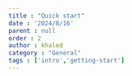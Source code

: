 ```yaml
---
title : "Quick start"
date : '2024/8/16'
parent : null
order : 2
author : khaled
category : "General"
tags : ['intro','getting-start']
---
```

